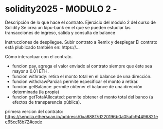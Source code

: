 # solidity2025 - MODULO 2 -

Descripción de lo que hace el contrato.
Ejercicio del módulo 2 del curso de Solidity
Se crea un kipu-bank en el que se pueden estudiar las transacciones de ingreso, salida y consulta de balance

Instrucciones de despliegue.
Subir contrato a Remix y desplegar
El contrato está plublicado también en: https://...

Cómo interactuar con el contrato.
- funcion pay, agrega el valor enviado al contrato siempre que éste sea mayor a 0.01 ETH.
- funcion withrady: retira el monto total en el balance de una dirección.
- funcion withdrawParcial: permite especificar el monto a retirar.
- funcion getBalance: permite obtener el balance de una dirección determinada (la propia)
- funcion getTotalAllocated: permite obtener el monto total del banco (a efectos de transparencia pública).


primera version del contrato:
https://sepolia.etherscan.io/address/0xa888f7d220196b0a05afc94496821ec65cc18b72#code

